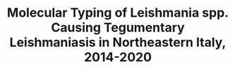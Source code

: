 ---
title: "Molecular Typing of Leishmania spp. Causing Tegumentary Leishmaniasis in Northeastern Italy, 2014-2020"
authors: "Tommaso Gritti"
journal: "Pathogens"
year: 2023
volume: 138
doi: 10.3390/pathogens13010019
pmid: 
---